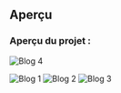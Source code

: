 ## Aperçu



### Aperçu du projet :

![Blog 4](https://github.com/Aisseta/MyBookshelf/assets/85037165/704a57c2-0ab0-4dad-9ee6-24d72a399bf8)

![Blog 1 ](https://github.com/Aisseta/MyBookshelf/assets/85037165/5bfd2fc8-426d-4e1c-a121-dcc4b0e2adda)
![Blog 2](https://github.com/Aisseta/MyBookshelf/assets/85037165/0b996927-0b5c-45e3-93ec-ed2223daa550)
![Blog 3](https://github.com/Aisseta/MyBookshelf/assets/85037165/7d2bc5c4-94a3-476f-a13c-6f9387f8f2af)
